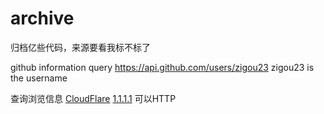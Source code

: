 # archive

归档亿些代码，来源要看我标不标了

github information query https://api.github.com/users/zigou23 zigou23 is the username

查询浏览信息 [CloudFlare](https://cloudflare.com/cdn-cgi/trace) [1.1.1.1](https://1.1.1.1/cdn-cgi/trace) 可以HTTP
